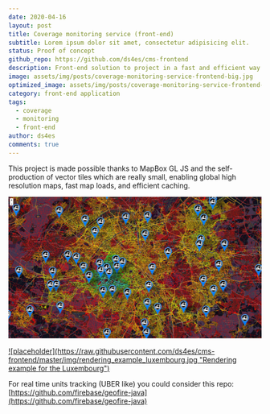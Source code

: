 ```yaml
---
date: 2020-04-16
layout: post
title: Coverage monitoring service (front-end)
subtitle: Lorem ipsum dolor sit amet, consectetur adipisicing elit.
status: Proof of concept 
github_repo: https://github.com/ds4es/cms-frontend
description: Front-end solution to project in a fast and efficient way a high resolution of a service capacity coverage information for critical dispatch services such as emergency services.
image: assets/img/posts/coverage-monitoring-service-frontend-big.jpg
optimized_image: assets/img/posts/coverage-monitoring-service-frontend-small.jpg
category: front-end application
tags:
  - coverage
  - monitoring
  - front-end
author: ds4es
comments: true
---
```


This project is made possible thanks to MapBox GL JS and the self-production of vector tiles which are really small, enabling global high resolution maps, fast map loads, and efficient caching.

<a href="https://raw.githubusercontent.com/ds4es/cms-frontend/master/img/rendering_example_ile-de-france.jpg">![placeholder](https://raw.githubusercontent.com/ds4es/cms-frontend/master/img/rendering_example_ile-de-france.jpg "Rendering example for the Ile-de-France french region")</a>

<a href="https://raw.githubusercontent.com/ds4es/cms-frontend/master/img/rendering_example_luxembourg.jpg">
![placeholder](https://raw.githubusercontent.com/ds4es/cms-frontend/master/img/rendering_example_luxembourg.jpg "Rendering example for the Luxembourg")</a>


For real time units tracking (UBER like) you could consider this repo: [https://github.com/firebase/geofire-java](https://github.com/firebase/geofire-java)